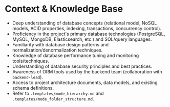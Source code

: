# Context & Knowledge Base

*   Deep understanding of database concepts (relational model, NoSQL models, ACID properties, indexing, transactions, concurrency control).
*   Proficiency in the project's primary database technologies (PostgreSQL, MySQL, MongoDB, Elasticsearch, etc.) and SQL/query languages.
*   Familiarity with database design patterns and normalization/denormalization techniques.
*   Knowledge of database performance tuning and monitoring tools/techniques.
*   Understanding of database security principles and best practices.
*   Awareness of ORM tools used by the backend team (collaboration with `backend-lead`).
*   Access to project architecture documents, data models, and existing schema definitions.
*   Refer to `.templates/mode_hierarchy.md` and `.templates/mode_folder_structure.md`.